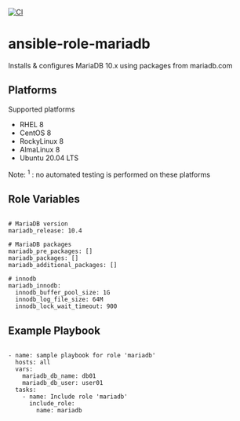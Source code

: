 [![CI](https://github.com/de-it-krachten/ansible-role-mariadb/workflows/CI/badge.svg?event=push)](https://github.com/de-it-krachten/ansible-role-mariadb/actions?query=workflow%3ACI)


# ansible-role-mariadb

Installs & configures MariaDB 10.x using packages from mariadb.com


Platforms
--------------

Supported platforms

- RHEL 8
- CentOS 8
- RockyLinux 8
- AlmaLinux 8
- Ubuntu 20.04 LTS

Note:
<sup>1</sup> : no automated testing is performed on these platforms

Role Variables
--------------
<pre><code>
# MariaDB version
mariadb_release: 10.4

# MariaDB packages
mariadb_pre_packages: []
mariadb_packages: []
mariadb_additional_packages: []

# innodb
mariadb_innodb:
  innodb_buffer_pool_size: 1G
  innodb_log_file_size: 64M
  innodb_lock_wait_timeout: 900
</pre></code>


Example Playbook
----------------

<pre><code>
- name: sample playbook for role 'mariadb'
  hosts: all
  vars:
    mariadb_db_name: db01
    mariadb_db_user: user01
  tasks:
    - name: Include role 'mariadb'
      include_role:
        name: mariadb
</pre></code>
